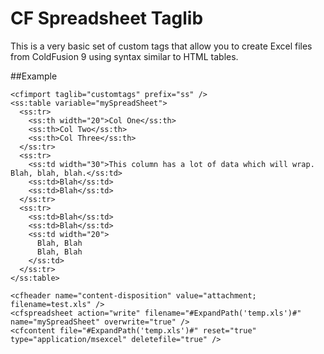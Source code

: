 # CF Spreadsheet Taglib

This is a very basic set of custom tags that allow you to create Excel files from ColdFusion 9 using syntax similar to HTML tables.

##Example

    <cfimport taglib="customtags" prefix="ss" />
    <ss:table variable="mySpreadSheet">
      <ss:tr>
        <ss:th width="20">Col One</ss:th>
        <ss:th>Col Two</ss:th>
        <ss:th>Col Three</ss:th>		
      </ss:tr>
      <ss:tr>
        <ss:td width="30">This column has a lot of data which will wrap. Blah, blah, blah.</ss:td>
        <ss:td>Blah</ss:td>
        <ss:td>Blah</ss:td>		
      </ss:tr>
      <ss:tr>
        <ss:td>Blah</ss:td>
        <ss:td>Blah</ss:td>
        <ss:td width="20">
          Blah, Blah
          Blah, Blah
        </ss:td>		
      </ss:tr>	
    </ss:table>
    
    <cfheader name="content-disposition" value="attachment; filename=test.xls" />
    <cfspreadsheet action="write" filename="#ExpandPath('temp.xls')#" name="mySpreadSheet" overwrite="true" />
    <cfcontent file="#ExpandPath('temp.xls')#" reset="true" type="application/msexcel" deletefile="true" /> 

